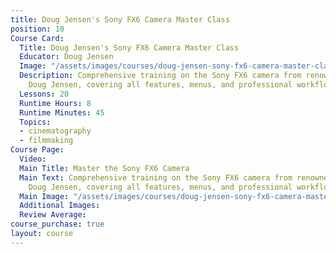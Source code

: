```yaml
---
title: Doug Jensen's Sony FX6 Camera Master Class
position: 10
Course Card:
  Title: Doug Jensen's Sony FX6 Camera Master Class
  Educator: Doug Jensen
  Image: "/assets/images/courses/doug-jensen-sony-fx6-camera-master-class.jpg"
  Description: Comprehensive training on the Sony FX6 camera from renowned instructor
    Doug Jensen, covering all features, menus, and professional workflows.
  Lessons: 20
  Runtime Hours: 8
  Runtime Minutes: 45
  Topics:
  - cinematography
  - filmmaking
Course Page:
  Video: 
  Main Title: Master the Sony FX6 Camera
  Main Text: Comprehensive training on the Sony FX6 camera from renowned instructor
    Doug Jensen, covering all features, menus, and professional workflows.
  Main Image: "/assets/images/courses/doug-jensen-sony-fx6-camera-master-class/sony-fx6-camera-master-class-main.jpg"
  Additional Images: 
  Review Average: 
course_purchase: true
layout: course
---
```


